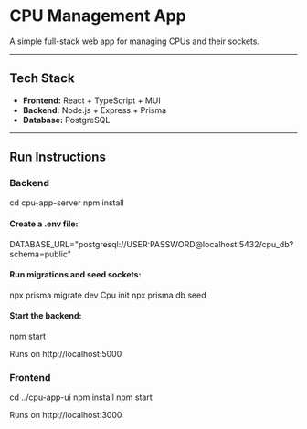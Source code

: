 # CPU Management App

A simple full-stack web app for managing CPUs and their sockets. 

---
## Tech Stack
- **Frontend:** React + TypeScript + MUI  
- **Backend:** Node.js + Express + Prisma  
- **Database:** PostgreSQL
---

## Run Instructions

### Backend

cd cpu-app-server
npm install

#### Create a .env file:

DATABASE_URL="postgresql://USER:PASSWORD@localhost:5432/cpu_db?schema=public"

#### Run migrations and seed sockets:

npx prisma migrate dev Cpu init
npx prisma db seed

#### Start the backend:

npm start

Runs on http://localhost:5000

### Frontend
cd ../cpu-app-ui
npm install
npm start

Runs on http://localhost:3000


